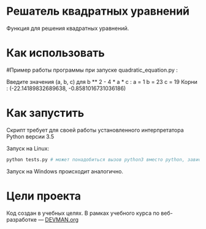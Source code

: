 # Решатель квадратных уравнений

Функция для решения квадратных уравнений.

# Как использовать


#Пример работы программы при запуске quadratic_equation.py :

Введите значения (a, b, c) для b ** 2 - 4 * a * c : 
a = 1
b = 23
c = 19
Корни : (-22.14189832689638, -0.8581016731036186)



# Как запустить

Скрипт требует для своей работы установленного интерпретатора Python версии 3.5

Запуск на Linux:

```bash
python tests.py # может понадобиться вызов python3 вместо python, зависит от настроек операционной системы
```

Запуск на Windows происходит аналогично.

# Цели проекта

Код создан в учебных целях. В рамках учебного курса по веб-разработке ― [DEVMAN.org](https://devman.org)
